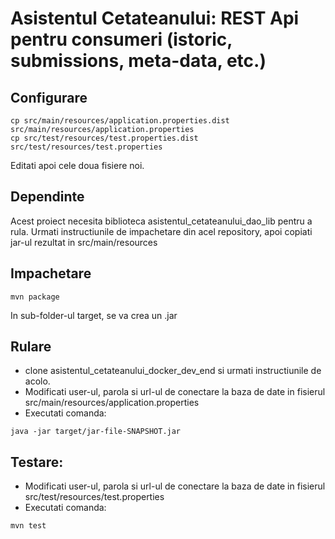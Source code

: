 # Asistentul Cetateanului: REST Api pentru consumeri (istoric, submissions, meta-data, etc.)

## Configurare
```
cp src/main/resources/application.properties.dist src/main/resources/application.properties
cp src/test/resources/test.properties.dist src/test/resources/test.properties
```
Editati apoi cele doua fisiere noi.

## Dependinte

Acest proiect necesita biblioteca asistentul_cetateanului_dao_lib pentru a rula.
Urmati instructiunile de impachetare din acel repository, apoi copiati jar-ul rezultat in src/main/resources

## Impachetare
```
mvn package
```
In sub-folder-ul target, se va crea un .jar

## Rulare
- clone asistentul_cetateanului_docker_dev_end si urmati instructiunile de acolo.
- Modificati user-ul, parola si url-ul de conectare la baza de date in fisierul src/main/resources/application.properties
- Executati comanda:

```
java -jar target/jar-file-SNAPSHOT.jar
```

## Testare:
- Modificati user-ul, parola si url-ul de conectare la baza de date in fisierul src/test/resources/test.properties
- Executati comanda:
```
mvn test
```

